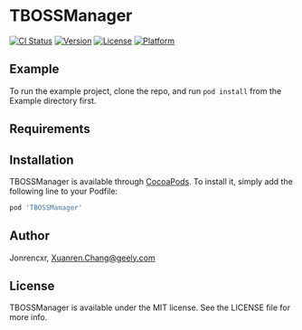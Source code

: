 # TBOSSManager

[![CI Status](https://img.shields.io/travis/Jonrencxr/TBOSSManager.svg?style=flat)](https://travis-ci.org/Jonrencxr/TBOSSManager)
[![Version](https://img.shields.io/cocoapods/v/TBOSSManager.svg?style=flat)](https://cocoapods.org/pods/TBOSSManager)
[![License](https://img.shields.io/cocoapods/l/TBOSSManager.svg?style=flat)](https://cocoapods.org/pods/TBOSSManager)
[![Platform](https://img.shields.io/cocoapods/p/TBOSSManager.svg?style=flat)](https://cocoapods.org/pods/TBOSSManager)

## Example

To run the example project, clone the repo, and run `pod install` from the Example directory first.

## Requirements

## Installation

TBOSSManager is available through [CocoaPods](https://cocoapods.org). To install
it, simply add the following line to your Podfile:

```ruby
pod 'TBOSSManager'
```

## Author

Jonrencxr, Xuanren.Chang@geely.com

## License

TBOSSManager is available under the MIT license. See the LICENSE file for more info.
